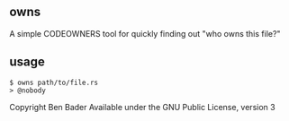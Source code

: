 owns
----

A simple CODEOWNERS tool for quickly finding out "who owns this file?"

usage
-----

```
$ owns path/to/file.rs
> @nobody
```

Copyright Ben Bader
Available under the GNU Public License, version 3
